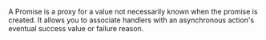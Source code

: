 A Promise is a proxy for a value not necessarily known when the promise is created. It allows you to associate handlers with an asynchronous action's eventual success value or failure reason.
